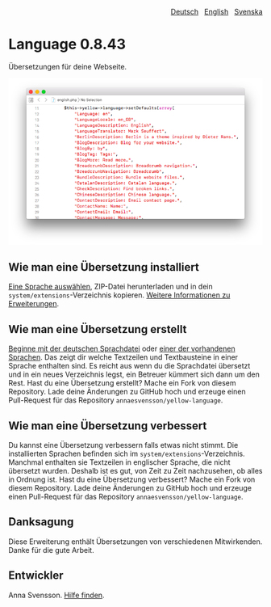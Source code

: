 <p align="right"><a href="README-de.md">Deutsch</a> &nbsp; <a href="README.md">English</a> &nbsp; <a href="README-sv.md">Svenska</a></p>

# Language 0.8.43

Übersetzungen für deine Webseite.

<p align="center"><img src="SCREENSHOT.png" alt="Bildschirmfoto"></p>

## Wie man eine Übersetzung installiert

[Eine Sprache auswählen](https://github.com/annaesvensson/yellow-language/tree/main/translations), ZIP-Datei herunterladen und in dein `system/extensions`-Verzeichnis kopieren. [Weitere Informationen zu Erweiterungen](https://github.com/annaesvensson/yellow-update/tree/main/README-de.md).

## Wie man eine Übersetzung erstellt

[Beginne mit der deutschen Sprachdatei](https://github.com/annaesvensson/yellow-language/blob/main/translations/german/german.php) oder [einer der vorhandenen Sprachen](https://github.com/annaesvensson/yellow-language/tree/main/translations). Das zeigt dir welche Textzeilen und Textbausteine in einer Sprache enthalten sind. Es reicht aus wenn du die Sprachdatei übersetzt und in ein neues Verzeichnis legst, ein Betreuer kümmert sich dann um den Rest. Hast du eine Übersetzung erstellt? Mache ein Fork von diesem Repository. Lade deine Änderungen zu GitHub hoch und erzeuge einen Pull-Request für das Repository `annaesvensson/yellow-language`.

## Wie man eine Übersetzung verbessert

Du kannst eine Übersetzung verbessern falls etwas nicht stimmt. Die installierten Sprachen befinden sich im `system/extensions`-Verzeichnis. Manchmal enthalten sie Textzeilen in englischer Sprache, die nicht übersetzt wurden. Deshalb ist es gut, von Zeit zu Zeit nachzusehen, ob alles in Ordnung ist. Hast du eine Übersetzung verbessert? Mache ein Fork von diesem Repository. Lade deine Änderungen zu GitHub hoch und erzeuge einen Pull-Request für das Repository `annaesvensson/yellow-language`.

## Danksagung

Diese Erweiterung enthält Übersetzungen von verschiedenen Mitwirkenden. Danke für die gute Arbeit.

## Entwickler

Anna Svensson. [Hilfe finden](https://datenstrom.se/de/yellow/help/).
